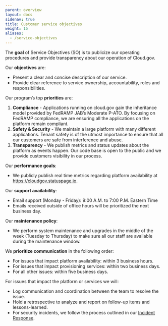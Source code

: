 ```yaml
---
parent: overview
layout: docs
sidenav: true
title: Customer service objectives
weight: 15
aliases:
  - /service-objectives
---
```



The **goal** of Service Objectives (SO) is to publicize our operating procedures and provide transparency about our operation of Cloud.gov.

Our **objectives** are: 

  - Present a clear and concise description of our service.
  - Provide clear reference to service ownership, accountability, roles and responsibilities.

Our program’s top **priorities** are:

  1. **Compliance** - Applications running on cloud.gov gain the inheritance model provided by FedRAMP JAB’s Moderate P-ATO. By focusing on FedRAMP compliance, we are ensuring all the applications on the platform remain compliant. 
  1. **Safety & Security** - We maintain a large platform with many different applications. Tenant safety is of the utmost importance to ensure that all our customers are safe from interference and abuse.
  1. **Transparency** - We publish metrics and status updates about the platform as events happen. Our code base is open to the public and we provide customers visibility in our process.

Our **performance goals**:

  - We publicly publish real time metrics regarding platform availability at https://cloudgov.statuspage.io.

Our **support availability**:

  - Email support (Monday - Friday): 9:00 A.M. to 7:00 P.M. Eastern Time
  - Emails received outside of office hours will be prioritized the next business day.

Our **maintenance policy**: 

  - We perform system maintenance and upgrades in the middle of the week (Tuesday to Thursday) to make sure all our staff are available during the maintenance window.

We **prioritize communication** in the following order:

  - For issues that impact platform availability: within 3 business hours.
  - For issues that impact provisioning services: within two business days.
  - For all other issues: within five business days.

For issues that impact the platform or services we will:

  - Log communication and coordination between the team to resolve the issue.
  - Hold a retrospective to analyze and report on follow-up items and lessons-learned.
  - For security incidents, we follow the process outlined in our [Incident Response](https://cloud.gov/docs/ops/security-ir/).
